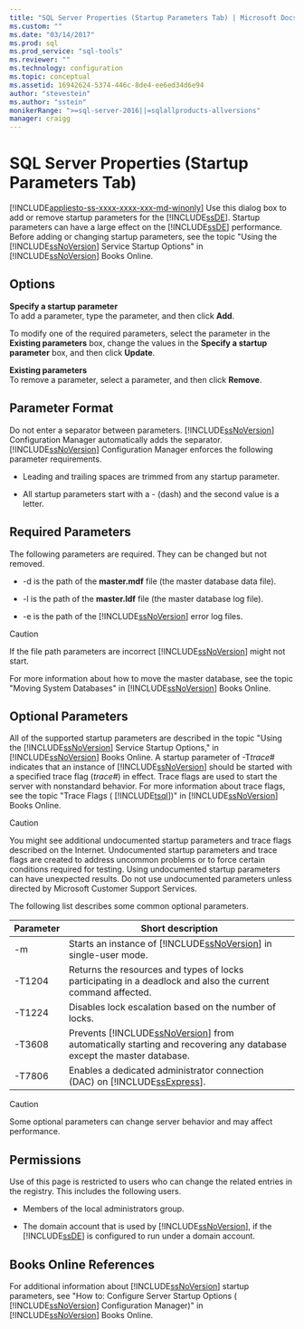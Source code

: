 ```yaml
---
title: "SQL Server Properties (Startup Parameters Tab) | Microsoft Docs"
ms.custom: ""
ms.date: "03/14/2017"
ms.prod: sql
ms.prod_service: "sql-tools"
ms.reviewer: ""
ms.technology: configuration
ms.topic: conceptual
ms.assetid: 16942624-5374-446c-8de4-ee6ed34d6e94
author: "stevestein"
ms.author: "sstein"
monikerRange: ">=sql-server-2016||=sqlallproducts-allversions"
manager: craigg
---
```

# SQL Server Properties (Startup Parameters Tab)
[!INCLUDE[appliesto-ss-xxxx-xxxx-xxx-md-winonly](../../includes/appliesto-ss-xxxx-xxxx-xxx-md-winonly.md)]
  Use this dialog box to add or remove startup parameters for the [!INCLUDE[ssDE](../../includes/ssde-md.md)]. Startup parameters can have a large effect on the [!INCLUDE[ssDE](../../includes/ssde-md.md)] performance. Before adding or changing startup parameters, see the topic "Using the [!INCLUDE[ssNoVersion](../../includes/ssnoversion-md.md)] Service Startup Options" in [!INCLUDE[ssNoVersion](../../includes/ssnoversion-md.md)] Books Online.  
  
## Options  
 **Specify a startup parameter**  
 To add a parameter, type the parameter, and then click **Add**.  
  
 To modify one of the required parameters, select the parameter in the **Existing parameters** box, change the values in the **Specify a startup parameter** box, and then click **Update**.  
  
 **Existing parameters**  
 To remove a parameter, select a parameter, and then click **Remove**.  
  
## Parameter Format  
 Do not enter a separator between parameters. [!INCLUDE[ssNoVersion](../../includes/ssnoversion-md.md)] Configuration Manager automatically adds the separator. [!INCLUDE[ssNoVersion](../../includes/ssnoversion-md.md)] Configuration Manager enforces the following parameter requirements.  
  
-   Leading and trailing spaces are trimmed from any startup parameter.  
  
-   All startup parameters start with a - (dash) and the second value is a letter.  
  
## Required Parameters  
 The following parameters are required. They can be changed but not removed.  
  
-   -d is the path of the **master.mdf** file (the master database data file).  
  
-   -l is the path of the **master.ldf** file (the master database log file).  
  
-   -e is the path of the [!INCLUDE[ssNoVersion](../../includes/ssnoversion-md.md)] error log files.  
  
> [!CAUTION]  
>  If the file path parameters are incorrect [!INCLUDE[ssNoVersion](../../includes/ssnoversion-md.md)] might not start.  
  
 For more information about how to move the master database, see the topic "Moving System Databases" in [!INCLUDE[ssNoVersion](../../includes/ssnoversion-md.md)] Books Online.  
  
## Optional Parameters  
 All of the supported startup parameters are described in the topic "Using the [!INCLUDE[ssNoVersion](../../includes/ssnoversion-md.md)] Service Startup Options," in [!INCLUDE[ssNoVersion](../../includes/ssnoversion-md.md)] Books Online. A startup parameter of -T*trace#* indicates that an instance of [!INCLUDE[ssNoVersion](../../includes/ssnoversion-md.md)] should be started with a specified trace flag (*trace#*) in effect. Trace flags are used to start the server with nonstandard behavior. For more information about trace flags, see the topic "Trace Flags ( [!INCLUDE[tsql](../../includes/tsql-md.md)])" in [!INCLUDE[ssNoVersion](../../includes/ssnoversion-md.md)] Books Online.  
  
> [!CAUTION]  
>  You might see additional undocumented startup parameters and trace flags described on the Internet. Undocumented startup parameters and trace flags are created to address uncommon problems or to force certain conditions required for testing. Using undocumented startup parameters can have unexpected results. Do not use undocumented parameters unless directed by Microsoft Customer Support Services.  
  
 The following list describes some common optional parameters.  
  
|Parameter|Short description|  
|---------------|-----------------------|  
|-m|Starts an instance of [!INCLUDE[ssNoVersion](../../includes/ssnoversion-md.md)] in single-user mode.|  
|-T1204|Returns the resources and types of locks participating in a deadlock and also the current command affected.|  
|-T1224|Disables lock escalation based on the number of locks.|  
|-T3608|Prevents [!INCLUDE[ssNoVersion](../../includes/ssnoversion-md.md)] from automatically starting and recovering any database except the master database.|  
|-T7806|Enables a dedicated administrator connection (DAC) on [!INCLUDE[ssExpress](../../includes/ssexpress-md.md)].|  
  
> [!CAUTION]  
>  Some optional parameters can change server behavior and may affect performance.  
  
## Permissions  
 Use of this page is restricted to users who can change the related entries in the registry. This includes the following users.  
  
-   Members of the local administrators group.  
  
-   The domain account that is used by [!INCLUDE[ssNoVersion](../../includes/ssnoversion-md.md)], if the [!INCLUDE[ssDE](../../includes/ssde-md.md)] is configured to run under a domain account.  
  
## Books Online References  
 For additional information about [!INCLUDE[ssNoVersion](../../includes/ssnoversion-md.md)] startup parameters, see "How to: Configure Server Startup Options ( [!INCLUDE[ssNoVersion](../../includes/ssnoversion-md.md)] Configuration Manager)" in [!INCLUDE[ssNoVersion](../../includes/ssnoversion-md.md)] Books Online.  
  
  
